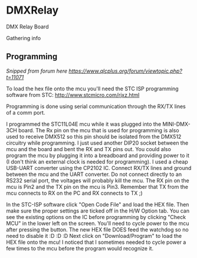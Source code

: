 # DMXRelay
DMX Relay Board

Gathering info


## Programming
*Snipped from forum here https://www.qlcplus.org/forum/viewtopic.php?t=11071*

To load the hex file onto the mcu you'll need the STC ISP programming software from STC: http://www.stcmicro.com/rjxz.html

Programming is done using serial communication through the RX/TX lines of a comm port.

I programmed the STC11L04E mcu while it was plugged into the MINI-DMX-3CH board. The Rx pin on the mcu that is used for programming is also used to receive DMX512 so this pin should be isolated from the DMX512 circuitry while programming. I just used another DIP20 socket between the mcu and the board and bent the RX and TX pins out. You could also program the mcu by plugging it into a breadboard and providing power to it (I don't think an external clock is needed for programming).
I used a cheap USB-UART converter using the CP2102 IC. Connect RX/TX lines and ground between the mcu and the UART converter. Do not connect directly to an RS232 serial port, the voltages will probably kill the mcu. The RX pin on the mcu is Pin2 and the TX pin on the mcu is Pin3. Remember that TX from the mcu connects to RX on the PC and RX connects to TX ;)

In the STC-ISP software click "Open Code File" and load the HEX file. Then make sure the proper settings are ticked off in the H/W Option tab. You can see the existing options on the IC before programming by clicking "Check MCU" in the lower left on the screen. You'll need to cycle power to the mcu after pressing the button. The new HEX file DOES feed the watchdog so no need to disable it :D :D :D Next click on "Download/Program" to load the HEX file onto the mcu! I noticed that I sometimes needed to cycle power a few times to the mcu before the program would recognize it.
